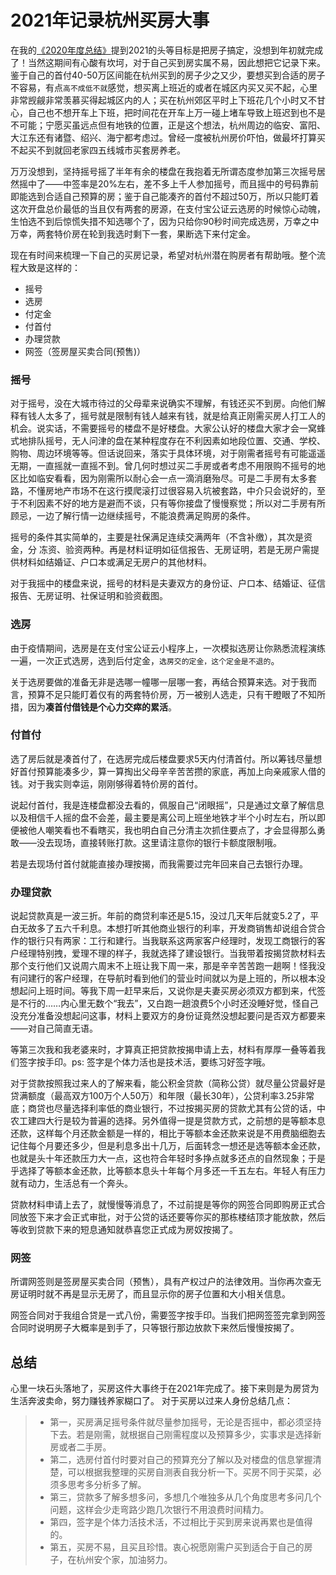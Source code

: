 # 2021年记录杭州买房大事
在我的[《2020年度总结》](/life/year/2020.html)提到2021的头等目标是把房子搞定，没想到年初就完成了！当然这期间有心酸有坎坷，对于自己买到房实属不易，因此想把它记录下来。
鉴于自己的首付40-50万区间能在杭州买到的房子少之又少，要想买到合适的房子不容易，有点`高不成低不就`感觉，想买离上班近的或者在城区内买又买不起，心里非常觊觎非常羡慕买得起城区内的人；买在杭州郊区平时上下班花几个小时又不甘心，自己也不想开车上下班，把时间花在开车上万一碰上堵车导致上班迟到也不是不可能；宁愿买虽远点但有地铁的位置，正是这个想法，杭州周边的临安、富阳、大江东还有诸暨、绍兴、海宁都考虑过。曾经一度被杭州房价吓怕，做最坏打算买不起买不到就回老家四五线城市买套房养老。

万万没想到，坚持摇号摇了半年有余的楼盘在我抱着无所谓态度参加第三次摇号居然摇中了——中签率是20%左右，差不多上千人参加摇号，而且摇中的号码靠前即能选到合适自己预算的房；鉴于自己能凑齐的首付不超过50万，所以只能盯着这次开盘总价最低的当且仅有两套的房源，在支付宝公证云选房的时候惊心动魄，生怕选不到后惊慌失措不知选哪个了，因为只给你90秒时间完成选房，万幸之中万幸，两套特价房在轮到我选时剩下一套，果断选下来付定金。

现在有时间来梳理一下自己的买房记录，希望对杭州潜在购房者有帮助哦。整个流程大致是这样的：
- 摇号
- 选房
- 付定金
- 付首付
- 办理贷款
- 网签（签房屋买卖合同(预售)）

### 摇号
对于摇号，没在大城市待过的父母辈来说确实不理解，有钱还买不到房。向他们解释有钱人太多了，摇号就是限制有钱人越来有钱，就是给真正刚需买房人打工人的机会。说实话，不需要摇号的楼盘不是好楼盘。大家公认好的楼盘大家才会一窝蜂式地排队摇号，无人问津的盘在某种程度存在不利因素如地段位置、交通、学校、购物、周边环境等等。但话说回来，落实于具体环境，对于刚需者摇号有可能遥遥无期，一直摇就一直摇不到。曾几何时想过买二手房或者考虑不用限购不摇号的地区比如临安看看，因为刚需所以耐心会一点一滴消磨殆尽。可是二手房有太多套路，不懂房地产市场不在这行摸爬滚打过很容易入坑被套路，中介只会说好的，至于不利因素不好的地方是避而不谈，只有等你接盘了慢慢察觉；所以对二手房有所顾忌，一边了解行情一边继续摇号，不能浪费满足购房的条件。

摇号的条件其实简单的，主要是社保满足连续交满两年（不含补缴），其次是资金，分
冻资、验资两种。再是材料证明如征信报告、无房证明，若是无房户需提供材料如结婚证、户口本或满足无房户的其他材料。

对于我摇中的楼盘来说，摇号的材料是夫妻双方的身份证、户口本、结婚证、征信报告、无房证明、社保证明和验资截图。

### 选房
由于疫情期间，选房是在支付宝公证云小程序上，一次模拟选房让你熟悉流程演练一遍，一次正式选房，选到后付定金，`选房交的定金，这个定金是不退的`。

关于选房要做的准备无非是选哪一幢哪一层哪一套，再结合预算来选。对于我而言，预算不足只能盯着仅有的两套特价房，万一被别人选走，只有干瞪眼了不知所措，因为**凑首付借钱是个心力交瘁的累活**。

### 付首付
选了房后就是凑首付了，在选房完成后楼盘要求5天内付清首付。所以筹钱尽量想好首付预算能凑多少，算一算掏出父母辛辛苦苦攒的家底，再加上向亲戚家人借的钱。对于我实则幸运，刚刚够得着特价房的首付。

说起付首付，我是连楼盘都没去看的，佩服自己“闭眼摇”，只是通过文章了解信息以及相信千人摇的盘不会差，最主要是离公司上班坐地铁才半个小时左右，所以即便被他人嘲笑看也不看瞎买，我也明白自己分清主次抓住要点了，才会显得那么勇敢——没去现场，直接转账打款。这里请注意你的银行卡额度限制哦。

若是去现场付首付就能直接办理按揭，而我需要过完年回来自己去银行办理。

### 办理贷款
说起贷款真是一波三折。年前的商贷利率还是5.15，没过几天年后就变5.2了，平白无故多了五六千利息。本想打听其他商业银行的利率，开发商销售却说组合贷合作的银行只有两家：工行和建行。当我联系这两家客户经理时，发现工商银行的客户经理特别拽，爱理不理的样子，我就选择了建设银行。当我带着按揭贷款材料去那个支行他们又说周六周末不上班让我下周一来，那是辛辛苦苦跑一趟啊！怪我没有问建行的客户经理，在导航时看到他们的营业时间就以为是上班的，所以根本没想起问上班时间。等我下周一赶早来后，又说你是夫妻买房必须双方都到来，代签是不行的……内心里无数个“我去”，又白跑一趟浪费5个小时还没睡好觉，怪自己没充分准备没想起问这事，材料上要双方的身份证竟然没想起要问是否双方都要来——对自己简直无语。

等第三次我和我老婆来时，才算真正把贷款按揭申请上去，材料有厚厚一叠等着我们签字按手印。ps: 签字是个体力活也是技术活，要练习好签字哦。

对于贷款按照我过来人的了解来看，能公积金贷款（简称公贷）就尽量公贷最好是贷满额度（最高双方100万个人50万）和年限（最长30年），公贷利率3.25非常底；商贷也尽量选择利率低的商业银行，不过按揭买房的贷款尤其有公贷的话，中农工建四大行是较为普遍的选择。另外值得一提是贷款方式，之前想的是等额本息还款，这样每个月还款金额是一样的，相比于等额本金还款来说是不用费脑细胞去记住每个月要还多少，但是利息多出十几万，后面转念一想还是选等额本金还款，也就是头十年还款压力大一点，这也符合年轻时多挣点就多还点的自然现象；于是乎选择了等额本金还款，比等额本息头十年每个月多还一千五左右。年轻人有压力就有动力，生活总有一个奔头。

贷款材料申请上去了，就慢慢等消息了，不过前提是等你的网签合同即购房正式合同放签下来才会正式审批，对于公贷的话还要等你买的那栋楼结顶才能放款，然后等收到贷款下来的短息通知就恭喜您正式成为房奴按揭了。

### 网签
所谓网签则是签房屋买卖合同（预售），具有产权过户的法律效用。当你再次查无房证明时就不再是显示无房了，而且显示你的房子位置和大小相关信息。

网签合同对于我组合贷是一式八份，需要签字按手印。当我们把网签签完拿到网签合同时说明房子大概率是到手了，只等银行那边放款下来然后慢慢按揭了。

## 总结
心里一块石头落地了，买房这件大事终于在2021年完成了。接下来则是为房贷为生活奔波卖命，努力赚钱养家糊口了。
对于买房以过来人身份总结几点：
>- 第一，买房满足摇号条件就尽量参加摇号，无论是否摇中，都必须坚持下去。若是刚需，就根据自己刚需程度以及预算多少，实事求是选择新房或者二手房。
>- 第二，选房付首付时要对自己的预算充分了解以及对楼盘的信息掌握清楚，可以根据我整理的买房自测表自我分析一下。买房不同于买菜，必须多思考多分析多了解。
>- 第三，贷款多了解多想多问，多想几个唯独多从几个角度思考多问几个问题，这样会少走弯路少跑几次银行不用浪费时间精力。
>- 第四，签字是个体力活技术活，不过相比于买到房来说再累也是值得的。
>- 第五，买房不易，且买且珍惜。衷心祝愿刚需户买到适合于自己的房子，在杭州安个家，加油努力。




